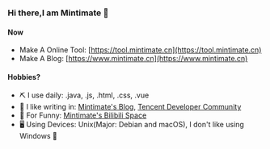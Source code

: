 ### Hi there,I am Mintimate 👋

#### Now
- Make A Online Tool: [https://tool.mintimate.cn](https://tool.mintimate.cn)
- Make A Blog: [https://www.mintimate.cn](https://www.mintimate.cn)


#### Hobbies?
- ⛏ I use daily: .java, .js, .html, .css, .vue
- 📝 I like writing in: [Mintimate's Blog](https://www.mintimate.cn), [Tencent Developer Community](https://cloud.tencent.com/developer/user/7704194)
- 🎥 For Funny: [Mintimate's Bilibili Space](https://space.bilibili.com/355567627)
- 🖥 Using Devices: Unix(Major: Debian and macOS), I don't like using Windows 👾 

<!--
**Mintimate/Mintimate** is a ✨ _special_ ✨ repository because its `README.md` (this file) appears on your GitHub profile.

Here are some ideas to get you started:

- 🔭 I’m currently working on ...
- 🌱 I’m currently learning ...
- 👯 I’m looking to collaborate on ...
- 🤔 I’m looking for help with ...
- 💬 Ask me about ...
- 📫 How to reach me: ...
- 😄 Pronouns: ...
- ⚡ Fun fact: ...
-->
